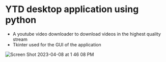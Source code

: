 # YTD desktop application using python
+ A youtube video downloader to download videos in the highest quality stream 
+ Tkinter used for the GUI of the application

![Screen Shot 2023-04-08 at 1 46 08 PM](https://user-images.githubusercontent.com/79126939/230711476-db35cc0f-9b16-433d-8a98-987d61a0dda2.png)
